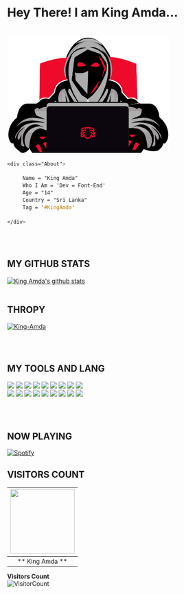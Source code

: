 # Hey There!   I am King Amda...
<br>
<img src="https://github.com/rixon-cochi/rixon-cochi/raw/main/IMG/Hack-This-SIte-Basic-9-ngr-5QXatUvRfM.gif" style="max-width:75%;">
<br>


```css
<div class="About">

     Name = "King Amda"
     Who I Am = 'Dev = Font-End'
     Age = "14"
     Country = "Sri Lanka"
     Tag = '#KingAmda'
     
</div>
     
```
<br>

## MY GITHUB STATS

 <a href="https://github.com/King-Amda/handle-path-oz">
    <img align="center" alt=" King Amda's github stats" src="https://github-readme-stats.vercel.app/api?username=King-Amda&show_icons=true&theme=midnight-purple" />
  </a>
<br>
<br>
  
## THROPY
<p> <a href="https://github.com/King-Amda"><img src="https://github-profile-trophy.vercel.app/?username=King-Amda&no-bg=true" alt="King-Amda" /></a> </p>

<br><br>



## MY TOOLS AND LANG

<p align ="left">
<a href="https://aws.amazon.com" target="_blank"><img src="https://img.icons8.com/color/48/000000/amazon-web-services.png"/></a>
<a href="https://portal.azure.com" target="_blank"><img src="https://img.icons8.com/color/48/000000/azure.png"/></a>
<a href="https://cloud.google.com" target="_blank"><img src="https://img.icons8.com/fluency/48/000000/google-cloud.png"/></a>
<a href="https://heroku.com" target="_blank"><img src="https://img.icons8.com/color/48/000000/heroku.png"/></a>
<a href="https://www.linux.org" target="_blank"><img src="https://img.icons8.com/color/48/000000/linux--v1.png"/></a>
<a href="https://www.mongodb.com" target="_blank"><img src="https://img.icons8.com/color/48/000000/mongodb.png"/></a>
<a href="https://www.python.org" target="_blank"><img src="https://img.icons8.com/color/48/000000/python--v1.png"/></a>
<a href="https://redis.io" target="_blank"><img src="https://img.icons8.com/color/48/000000/redis.png"/></a>
<a href="https://www.w3.org/html" target="_blank"><img src="https://img.icons8.com/color/48/000000/html--v1.png"/></a>
<br>
<a href="https://www.w3.org/html" target="_blank"><img src="https://img.icons8.com/color/48/000000/github.png"/></a>
<a href="https://youtube.com" target="_blank"><img src="https://img.icons8.com/color/48/000000/youtube.png"/></a>
<a href="#" target="_blank"><img src="https://img.icons8.com/color/48/000000/notepad-plus-plus"/></a>
<a href="https://freenom.com" target="_blank"><img src="https://img.icons8.com/color/48/000000/domain.png"/></a>
<a href="#" target="_blank"><img src="https://img.icons8.com/color/48/000000/wifi.png"/></a>
<a href="#" target="_blank"><img src="https://img.icons8.com/color/48/000000/android-studio.png"/></a>
<a href="#" target="_blank"><img src="https://img.icons8.com/color/48/000000/windows.png"/></a>
<a href="#" target="_blank"><img src="https://img.icons8.com/color/48/000000/hacking.png"/></a>
<a href="#" target="_blank"><img src="https://img.icons8.com/color/48/000000/kali-linux.png"/></a>     

<br><br>                                                           
## NOW PLAYING
[![Spotify](https://novatorem.vercel.app/api/spotify)](https://spotify.com/)
     


     

## VISITORS COUNT

<!-- Your badges
You can use the website to generate badges: https://shields.io/
-->
| <a href="https://github.com/King-Amda"><img src="https://telegra.ph/file/0ee669c1d3e0120424822.jpg" width="150px" height="150px" /></a> |
|:---------------------------------------------------------------------------------------------------------------------------------------: |
|       ** King Amda **

                                                             
                                                              
 **Visitors Count**  
![VisitorCount](https://profile-counter.glitch.me/{King-Amda}/count.svg) 
                                                             
 
      
